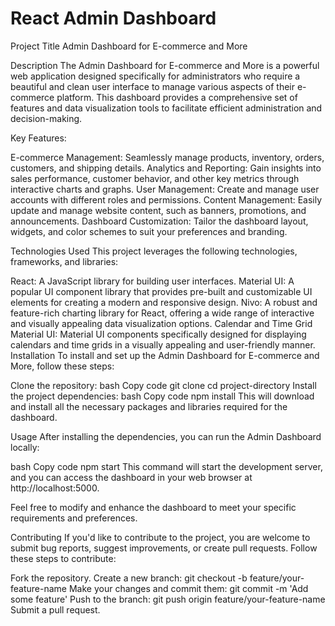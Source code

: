 # React Admin Dashboard
Project Title
Admin Dashboard for E-commerce and More

Description
The Admin Dashboard for E-commerce and More is a powerful web application designed specifically for administrators who require a beautiful and clean user interface to manage various aspects of their e-commerce platform. This dashboard provides a comprehensive set of features and data visualization tools to facilitate efficient administration and decision-making.

Key Features:

E-commerce Management: Seamlessly manage products, inventory, orders, customers, and shipping details.
Analytics and Reporting: Gain insights into sales performance, customer behavior, and other key metrics through interactive charts and graphs.
User Management: Create and manage user accounts with different roles and permissions.
Content Management: Easily update and manage website content, such as banners, promotions, and announcements.
Dashboard Customization: Tailor the dashboard layout, widgets, and color schemes to suit your preferences and branding.

Technologies Used
This project leverages the following technologies, frameworks, and libraries:

React: A JavaScript library for building user interfaces.
Material UI: A popular UI component library that provides pre-built and customizable UI elements for creating a modern and responsive design.
Nivo: A robust and feature-rich charting library for React, offering a wide range of interactive and visually appealing data visualization options.
Calendar and Time Grid Material UI: Material UI components specifically designed for displaying calendars and time grids in a visually appealing and user-friendly manner.
Installation
To install and set up the Admin Dashboard for E-commerce and More, follow these steps:

Clone the repository:
bash
Copy code
git clone <repository-url>
cd project-directory
Install the project dependencies:
bash
Copy code
npm install
This will download and install all the necessary packages and libraries required for the dashboard.

Usage
After installing the dependencies, you can run the Admin Dashboard locally:

bash
Copy code
npm start
This command will start the development server, and you can access the dashboard in your web browser at http://localhost:5000.

Feel free to modify and enhance the dashboard to meet your specific requirements and preferences.

Contributing
If you'd like to contribute to the project, you are welcome to submit bug reports, suggest improvements, or create pull requests. Follow these steps to contribute:

Fork the repository.
Create a new branch: git checkout -b feature/your-feature-name
Make your changes and commit them: git commit -m 'Add some feature'
Push to the branch: git push origin feature/your-feature-name
Submit a pull request.


